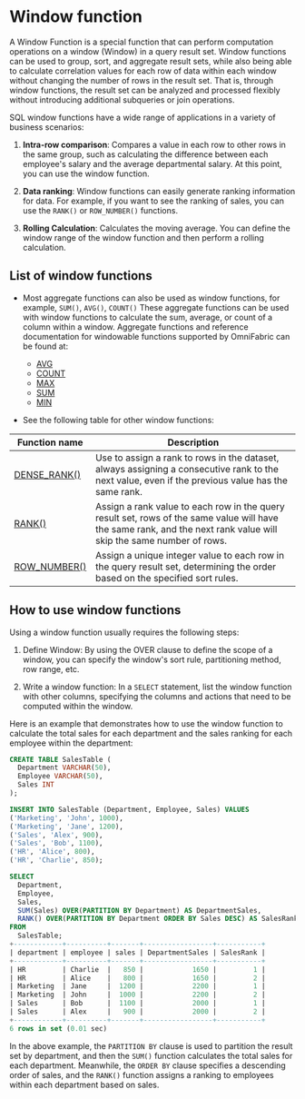 # Window function

A Window Function is a special function that can perform computation operations on a window (Window) in a query result set. Window functions can be used to group, sort, and aggregate result sets, while also being able to calculate correlation values for each row of data within each window without changing the number of rows in the result set. That is, through window functions, the result set can be analyzed and processed flexibly without introducing additional subqueries or join operations.

SQL window functions have a wide range of applications in a variety of business scenarios:

1. **Intra-row comparison**: Compares a value in each row to other rows in the same group, such as calculating the difference between each employee's salary and the average departmental salary. At this point, you can use the window function.

2. **Data ranking**: Window functions can easily generate ranking information for data. For example, if you want to see the ranking of sales, you can use the `RANK()` or `ROW_NUMBER()` functions.

3. **Rolling Calculation**: Calculates the moving average. You can define the window range of the window function and then perform a rolling calculation.

## List of window functions

- Most aggregate functions can also be used as window functions, for example, `SUM()`, `AVG()`, `COUNT()` These aggregate functions can be used with window functions to calculate the sum, average, or count of a column within a window. Aggregate functions and reference documentation for windowable functions supported by OmniFabric can be found at:

    * [AVG](../../../Reference/Functions-and-Operators/Aggregate-Functions/avg.md)
    * [COUNT](../../../Reference/Functions-and-Operators/Aggregate-Functions/count.md)
    * [MAX](../../../Reference/Functions-and-Operators/Aggregate-Functions/max.md)
    * [SUM](../../../Reference/Functions-and-Operators/Aggregate-Functions/sum.md)
    * [MIN](../../../Reference/Functions-and-Operators/Aggregate-Functions/min.md)

- See the following table for other window functions:

|Function name | Description|
|---------------|------------|
|[DENSE_RANK()](../../../Reference/Functions-and-Operators/Window-Functions/dense_rank.md)|Use to assign a rank to rows in the dataset, always assigning a consecutive rank to the next value, even if the previous value has the same rank.|
|[RANK()](../../../Reference/Functions-and-Operators/Window-Functions/rank.md)|Assign a rank value to each row in the query result set, rows of the same value will have the same rank, and the next rank value will skip the same number of rows.|
|[ROW_NUMBER()](../../../Reference/Functions-and-Operators/Window-Functions/row_number.md)|Assign a unique integer value to each row in the query result set, determining the order based on the specified sort rules.|

## How to use window functions

Using a window function usually requires the following steps:

1. Define Window: By using the OVER clause to define the scope of a window, you can specify the window's sort rule, partitioning method, row range, etc.

2. Write a window function: In a `SELECT` statement, list the window function with other columns, specifying the columns and actions that need to be computed within the window.

Here is an example that demonstrates how to use the window function to calculate the total sales for each department and the sales ranking for each employee within the department:

```sql
CREATE TABLE SalesTable (
  Department VARCHAR(50),
  Employee VARCHAR(50),
  Sales INT
);

INSERT INTO SalesTable (Department, Employee, Sales) VALUES
('Marketing', 'John', 1000),
('Marketing', 'Jane', 1200),
('Sales', 'Alex', 900),
('Sales', 'Bob', 1100),
('HR', 'Alice', 800),
('HR', 'Charlie', 850);

SELECT
  Department,
  Employee,
  Sales,
  SUM(Sales) OVER(PARTITION BY Department) AS DepartmentSales,
  RANK() OVER(PARTITION BY Department ORDER BY Sales DESC) AS SalesRank
FROM
  SalesTable;
+------------+----------+-------+-----------------+-----------+
| department | employee | sales | DepartmentSales | SalesRank |
+------------+----------+-------+-----------------+-----------+
| HR         | Charlie  |   850 |            1650 |         1 |
| HR         | Alice    |   800 |            1650 |         2 |
| Marketing  | Jane     |  1200 |            2200 |         1 |
| Marketing  | John     |  1000 |            2200 |         2 |
| Sales      | Bob      |  1100 |            2000 |         1 |
| Sales      | Alex     |   900 |            2000 |         2 |
+------------+----------+-------+-----------------+-----------+
6 rows in set (0.01 sec)
```

In the above example, the `PARTITION BY` clause is used to partition the result set by department, and then the `SUM()` function calculates the total sales for each department. Meanwhile, the `ORDER BY` clause specifies a descending order of sales, and the `RANK()` function assigns a ranking to employees within each department based on sales.
